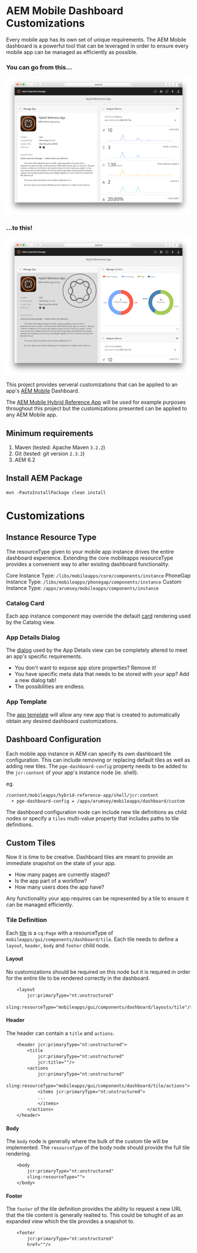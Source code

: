 # AEM Mobile Dashboard Customizations

Every mobile app has its own set of unique requirements. 
The AEM Mobile dashboard is a powerful tool that can be leveraged in order to ensure every mobile app can be managed as efficiently as possible.

### You can go from this...
![Default dashboard](images/dashboard-default.png "Default dashboard")
### ...to this!
![Custom dashboard](images/dashboard-custom.png "Custom dashboard")

This project provides serveral customizations that can be applied to an app's [AEM Mobile](https://aemmobile.adobe.com) Dashboard.

The [AEM Mobile Hybrid Reference App](https://github.com/Adobe-Marketing-Cloud-Apps/aem-mobile-hybrid-reference) will be used for example purposes throughout this project but the customizations presented can be applied to any AEM Mobile app.

## Minimum requirements

1. Maven (tested: Apache Maven `3.2.2`)
2. Git (tested: git version `2.3.2`)
6. AEM 6.2

## Install AEM Package

    mvn -PautoInstallPackage clean install
 
# Customizations

## Instance Resource Type

The resourceType given to your mobile app instance drives the entire dashboard experience. Extending the core mobileapps resourceType provides a convenient way to alter existing dashboard functionality.

Core Instance Type: `/libs/mobileapps/core/components/instance`
PhoneGap Instance Type: `/libs/mobileapps/phonegap/components/instance`
Custom Instance Type: `/apps/arumsey/mobileapps/components/instance`

### Catalog Card

Each app instance component may override the default [card](content/jcr_root/apps/arumsey/mobileapps/components/instance/card.jsp) rendering used by the Catalog view. 

### App Details Dialog

The [dialog](content/jcr_root/apps/arumsey/mobileapps/components/instance/_cq_dialog/.content.xml) used by the App Details view can be completely altered to meet an app's specific requirements. 
- You don't want to expose app store properties? Remove it! 
- You have specific meta data that needs to be stored with your app? Add a new dialog tab!
- The possibilities are endless.

### App Template

The [app template](content/jcr_root/apps/arumsey/mobileapps/templates/app-hybrid-custom) will allow any new app that is created to automatically obtain any desired dashboard customizations.

## Dashboard Configuration

Each mobile app instance in AEM can specify its own dashboard tile configuration. This can include removing or replacing default tiles as well as adding new tiles. The `pge-dashboard-config` property needs to be added to the `jcr:content` of your app's instance node (ie. shell).

eg.

    /content/mobileapps/hybrid-reference-app/shell/jcr:content
      + pge-dashboard-config = /apps/arumsey/mobileapps/dashboard/custom 

The dashboard configuration node can include new tile definitions as child nodes or specify a `tiles` multi-value property that includes paths to tile definitions.

## Custom Tiles

Now it is time to be creative. Dashboard tiles are meant to provide an immediate snapshot on the state of your app.
- How many pages are currently staged?
- Is the app part of a workflow?
- How many users does the app have?

Any functionality your app requires can be represented by a tile to ensure it can be managed efficiently.

### Tile Definition

Each [tile](content/jcr_root/apps/arumsey/mobileapps/tiles/content/.content.xml) is a `cq:Page` with a resourceType of `mobileapps/gui/components/dashboard/tile`. 
Each tile needs to define a `layout`, `header`, `body` and `footer` child node.

#### Layout

No customizations should be required on this node but it is required in order for the entire tile to be rendered correctly in the dashboard.

```
    <layout
        jcr:primaryType="nt:unstructured"
        sling:resourceType="mobileapps/gui/components/dashboard/layouts/tile"/>
```

#### Header

The header can contain a `title` and `actions`.

```
    <header jcr:primaryType="nt:unstructured">
        <title
            jcr:primaryType="nt:unstructured"
            jcr:title=""/>
        <actions
            jcr:primaryType="nt:unstructured"
            sling:resourceType="mobileapps/gui/components/dashboard/tile/actions">
            <items jcr:primaryType="nt:unstructured">
            ...
            </items>
        </actions>
    </header>
```

#### Body

The `body` node is generally where the bulk of the custom tile will be implemented. The `resourceType` of the body node should provide the full tile rendering.

```
    <body
        jcr:primaryType="nt:unstructured"
        sling:resourceType="">
    </body>
```

#### Footer

The `footer` of the tile definition provides the ability to request a new URL that the tile content is generally realted to. This could be tohught of as an expanded view which the tile provides a snapshot to.

```
    <footer
        jcr:primaryType="nt:unstructured"
        href=""/>
```